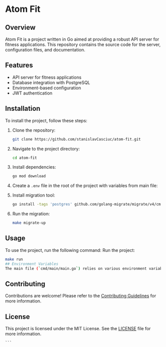 # Atom Fit

## Overview
Atom Fit is a project written in Go aimed at providing a robust API server for fitness applications. This repository contains the source code for the server, configuration files, and documentation.

## Features
- API server for fitness applications
- Database integration with PostgreSQL
- Environment-based configuration
- JWT authentication

## Installation
To install the project, follow these steps:

1. Clone the repository:
    ```sh
    git clone https://github.com/stanislavCasciuc/atom-fit.git
    ```
2. Navigate to the project directory:
    ```sh
    cd atom-fit
    ```
3. Install dependencies:
    ```sh
    go mod download
    ```
4. Create a `.env` file in the root of the project with variables from main file:

5. Install migration tool:
    ```sh
    go install -tags 'postgres' github.com/golang-migrate/migrate/v4/cmd/migrate@latest
    ```
6. Run the migration:
    ```sh
    make migrate-up
    ```

## Usage
To use the project, run the following command:
Run the project:
 ```sh
 make run
## Environment Variables
The main file (`cmd/main/main.go`) relies on various environment variables to configure the application.
``````
## Contributing
Contributions are welcome! Please refer to the [Contributing Guidelines](CONTRIBUTING.md) for more information.

## License
This project is licensed under the MIT License. See the [LICENSE](LICENSE) file for more information.
``````
```
